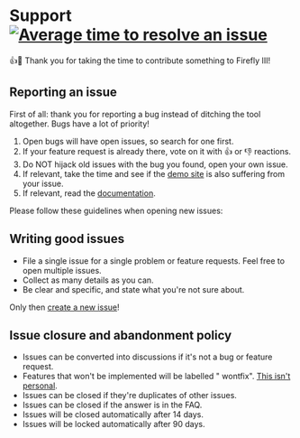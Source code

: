 # Support [![Average time to resolve an issue](http://isitmaintained.com/badge/resolution/firefly-iii/firefly-iii.svg)](http://isitmaintained.com/project/firefly-iii/firefly-iii "Average time to resolve an issue")

:+1::tada: Thank you for taking the time to contribute something to Firefly III!

## Reporting an issue

First of all: thank you for reporting a bug instead of ditching the tool altogether. Bugs have a lot of priority!

1. Open bugs will have open issues, so search for one first.
2. If your feature request is already there, vote on it with :+1: or :-1: reactions.
3. Do NOT hijack old issues with the bug you found, open your own issue.
4. If relevant, take the time and see if the [demo site](https://demo.firefly-iii.org/) is also suffering from your
   issue.
5. If relevant, read the [documentation](https://docs.firefly-iii.org/).

Please follow these guidelines when opening new issues:

## Writing good issues

- File a single issue for a single problem or feature requests. Feel free to open multiple issues.
- Collect as many details as you can.
- Be clear and specific, and state what you're not sure about.

Only then [create a new issue](https://github.com/firefly-iii/firefly-iii/issues/new/choose)!

## Issue closure and abandonment policy

- Issues can be converted into discussions if it's not a bug or feature request.
- Features that won't be implemented will be labelled "
  wontfix". [This isn't personal](https://docs.firefly-iii.org/explanation/more-information/what-its-not/).
- Issues can be closed if they're duplicates of other issues.
- Issues can be closed if the answer is in the FAQ.
- Issues will be closed automatically after 14 days.
- Issues will be locked automatically after 90 days.
